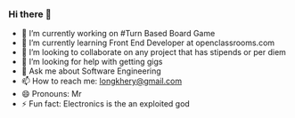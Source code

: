 ### Hi there 👋

<!--
**henrykorir/henrykorir** is a ✨ _special_ ✨ repository because its `README.md` (this file) appears on your GitHub profile.

Here are some ideas to get you started:
-->
- 🔭 I’m currently working on #Turn Based Board Game
- 🌱 I’m currently learning Front End Developer at openclassrooms.com
- 👯 I’m looking to collaborate on any project that has stipends or per diem
- 🤔 I’m looking for help with getting gigs
- 💬 Ask me about Software Engineering
- 📫 How to reach me: longkhery@gmail.com
- 😄 Pronouns: Mr
- ⚡ Fun fact: Electronics is the an exploited god

